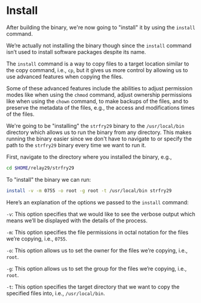 # Install

After building the binary, we're now going to "install" it by using the `install` command.

We’re actually not installing the binary though since the `install` command isn’t used to install software packages despite its name.

The `install` command is a way to copy files to a target location similar to the copy command, i.e., `cp`, but it gives us more control by allowing us to use advanced features when copying the files.

Some of these advanced features include the abilities to adjust permission modes like when using the `chmod` command, adjust ownership permissions like when using the `chown` command, to make backups of the files, and to preserve the metadata of the files, e.g., the access and modifications times of the files.

We're going to be "installing" the `strfry29` binary to the `/usr/local/bin` directory which allows us to run the binary from any directory. This makes running the binary easier since we don't have to navigate to or specify the path to the `strfry29` binary every time we want to run it.

First, navigate to the directory where you installed the binary, e.g.,

```bash
cd $HOME/relay29/strfry29
```

To "install" the binary we can run:

```bash
install -v -m 0755 -o root -g root -t /usr/local/bin strfry29
```

Here’s an explanation of the options we passed to the `install` command:

`-v`: This option specifies that we would like to see the verbose output which means we’ll be displayed with the details of the process.

`-m`: This option specifies the file permissions in octal notation for the files we’re copying, i.e., `0755`.

`-o`: This option allows us to set the owner for the files we’re copying, i.e., `root`.

`-g`: This option allows us to set the group for the files we’re copying, i.e., `root`.

`-t`: This option specifies the target directory that we want to copy the specified files into, i.e., `/usr/local/bin`.
